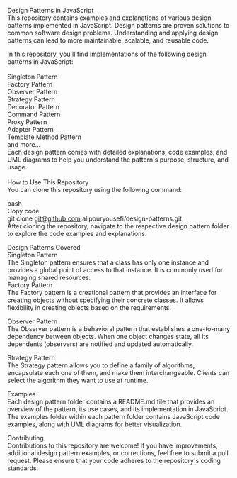 Design Patterns in JavaScript<br/>
This repository contains examples and explanations of various design patterns implemented in JavaScript. Design patterns are proven solutions to common software design problems. Understanding and applying design patterns can lead to more maintainable, scalable, and reusable code.<br/>

In this repository, you'll find implementations of the following design patterns in JavaScript:<br/>
<br/>
Singleton Pattern<br/>
Factory Pattern<br/>
Observer Pattern<br/>
Strategy Pattern<br/>
Decorator Pattern<br/>
Command Pattern<br/>
Proxy Pattern<br/>
Adapter Pattern<br/>
Template Method Pattern<br/>
and more...<br/>
Each design pattern comes with detailed explanations, code examples, and UML diagrams to help you understand the pattern's purpose, structure, and usage.<br/>
<br/>
How to Use This Repository<br/>
You can clone this repository using the following command:<br/>

bash<br/>
Copy code<br/>
git clone git@github.com:alipouryousefi/design-patterns.git<br/>
After cloning the repository, navigate to the respective design pattern folder to explore the code examples and explanations.<br/>

Design Patterns Covered<br/>
Singleton Pattern<br/>
The Singleton pattern ensures that a class has only one instance and provides a global point of access to that instance. It is commonly used for managing shared resources.
<br/>
Factory Pattern<br/>
The Factory pattern is a creational pattern that provides an interface for creating objects without specifying their concrete classes. It allows flexibility in creating objects based on the requirements.<br/>

Observer Pattern<br/>
The Observer pattern is a behavioral pattern that establishes a one-to-many dependency between objects. When one object changes state, all its dependents (observers) are notified and updated automatically.<br/>

Strategy Pattern<br/>
The Strategy pattern allows you to define a family of algorithms, encapsulate each one of them, and make them interchangeable. Clients can select the algorithm they want to use at runtime.<br/>



Examples<br/>
Each design pattern folder contains a README.md file that provides an overview of the pattern, its use cases, and its implementation in JavaScript. The examples folder within each pattern folder contains JavaScript code examples, along with UML diagrams for better visualization.<br/>

Contributing<br/>
Contributions to this repository are welcome! If you have improvements, additional design pattern examples, or corrections, feel free to submit a pull request. Please ensure that your code adheres to the repository's coding standards.<br/>

